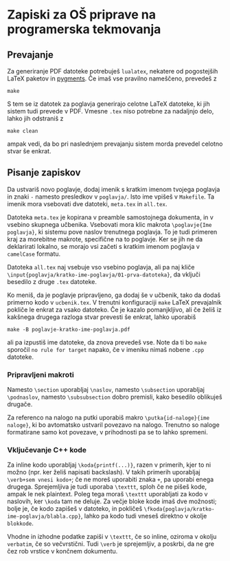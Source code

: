 # Zapiski za OŠ priprave na programerska tekmovanja

## Prevajanje

Za generiranje PDF datoteke potrebuješ `lualatex`, nekatere od pogostejših LaTeX
paketov in [pygments](https://pygments.org/).
Če imaš vse pravilno nameščeno, prevedeš z
```
make
```
S tem se iz datotek za poglavja generirajo celotne LaTeX datoteke, ki jih sistem
tudi prevede v PDF.
Vmesne `.tex` niso potrebne za nadaljnjo delo, lahko jih odstraniš z
```
make clean
```
ampak vedi, da bo pri naslednjem prevajanju sistem morda prevedel celotno stvar
še enkrat.

## Pisanje zapiskov

Da ustvariš novo poglavje, dodaj imenik s kratkim imenom tvojega poglavja in
znaki `-` namesto presledkov v `poglavja/`.
Isto ime vpišeš v `Makefile`.
Ta imenik mora vsebovati dve datoteki, `meta.tex` in `all.tex`.

Datoteka `meta.tex` je kopirana v preamble samostojnega dokumenta, in v
vsebino skupnega učbenika.
Vsebovati mora klic makrota `\poglavje{Ime poglavja}`, ki sistemu pove naslov
trenutnega poglavja.
To je tudi primeren kraj za morebitne makrote, specifične na to poglavje.
Ker se jih ne da deklarirati lokalno, se morajo vsi začeti s kratkim imenom
poglavja v `camelCase` formatu.

Datoteka `all.tex` naj vsebuje vso vsebino poglavja, ali pa naj kliče
`\input{poglavja/kratko-ime-poglavja/01-prva-datoteka}`, da vključi besedilo
z druge `.tex` datoteke.

Ko meniš, da je poglavje pripravljeno, ga dodaj še v učbenik, tako da dodaš
primerno kodo v `ucbenik.tex`.
V trenutni konfiguraciji `make` LaTeX prevajalnik pokliče le enkrat za vsako
datoteko.
Če je kazalo pomanjkljivo, ali če želiš iz kakšnega drugega razloga stvar
prevesti še enkrat, lahko uporabiš
```
make -B poglavje-kratko-ime-poglavja.pdf
```
ali pa izpustiš ime datoteke, da znova prevedeš vse.
Note da ti bo `make` sporočil `no rule for target` napako, če v imeniku nimaš
nobene `.cpp` datoteke.

### Pripravljeni makroti

Namesto `\section` uporabljaj `\naslov`, namesto `\subsection` uporabljaj
`\podnaslov`, namesto `\subsubsection` dobro premisli, kako besedilo oblikuješ
drugače.

Za referenco na nalogo na putki uporabiš makro `\putka{id-naloge}{ime naloge}`,
ki bo avtomatsko ustvaril povezavo na nalogo.
Trenutno so naloge formatirane samo kot povezave, v prihodnosti pa se to lahko
spremeni.

### Vključevanje C++ kode

Za inline kodo uporabljaj `\koda{printf(...)}`, razen v primerih, kjer to ni
možno (npr. ker želiš napisati backslash).
V takih primerih uporabljaj `\verb+sem vnesi kodo+`; če ne moreš uporabiti znaka
`+`, pa uporabi enega drugega.
Sprejemljiva je tudi uporaba `\texttt`, sploh če ne pišeš kode, ampak le
nek plaintext.
Poleg tega moraš `\texttt` uporabljati za kodo v naslovih, ker `\koda` tam ne
deluje.
Za večje bloke kode imaš dve možnosti; bolje je, če kodo zapišeš v datoteko, in
pokličeš `\fkoda{poglavja/kratko-ime-poglavja/blabla.cpp}`, lahko pa kodo tudi
vneseš direktno v okolje `blokkode`.

Vhodne in izhodne podatke zapiši v `\texttt`, če so inline, oziroma v okolju
`verbatim`, če so večvrstični.
Tudi `\verb` je sprejemljiv, a poskrbi, da ne gre čez rob vrstice v končnem
dokumentu.

<!--  LocalWords:  generiranje PDF LaTeX preamble makrota makrote makroti moreš
<!--  LocalWords:  inline backslash večvrstični putki plaintext
 -->
